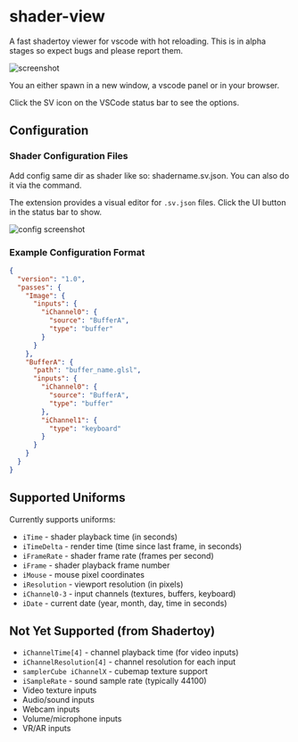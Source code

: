 # shader-view

A fast shadertoy viewer for vscode with hot reloading. This is in alpha stages
so expect bugs and please report them.

![screenshot](https://raw.githubusercontent.com/teaqu/shader-view/refs/heads/main/assets/screenshot.png)

You an either spawn in a new window, a vscode panel or in your browser.

Click the SV icon on the VSCode status bar to see the options.

## Configuration

### Shader Configuration Files

Add config same dir as shader like so: shadername.sv.json. You can also do it
via the command.

The extension provides a visual editor for `.sv.json` files. Click the UI button
in the status bar to show.

![config screenshot](https://raw.githubusercontent.com/teaqu/shader-view/refs/heads/main/assets/config-screenshot.jpg)

### Example Configuration Format

```json
{
  "version": "1.0",
  "passes": {
    "Image": {
      "inputs": {
        "iChannel0": {
          "source": "BufferA",
          "type": "buffer"
        }
      }
    },
    "BufferA": {
      "path": "buffer_name.glsl",
      "inputs": {
        "iChannel0": {
          "source": "BufferA",
          "type": "buffer"
        },
        "iChannel1": {
          "type": "keyboard"
        }
      }
    }
  }
}
```

## Supported Uniforms

Currently supports uniforms:

- `iTime` - shader playback time (in seconds)
- `iTimeDelta` - render time (time since last frame, in seconds)
- `iFrameRate` - shader frame rate (frames per second)
- `iFrame` - shader playback frame number
- `iMouse` - mouse pixel coordinates
- `iResolution` - viewport resolution (in pixels)
- `iChannel0-3` - input channels (textures, buffers, keyboard)
- `iDate` - current date (year, month, day, time in seconds)

## Not Yet Supported (from Shadertoy)

- `iChannelTime[4]` - channel playback time (for video inputs)
- `iChannelResolution[4]` - channel resolution for each input
- `samplerCube iChannelX` - cubemap texture support
- `iSampleRate` - sound sample rate (typically 44100)
- Video texture inputs
- Audio/sound inputs
- Webcam inputs
- Volume/microphone inputs
- VR/AR inputs

